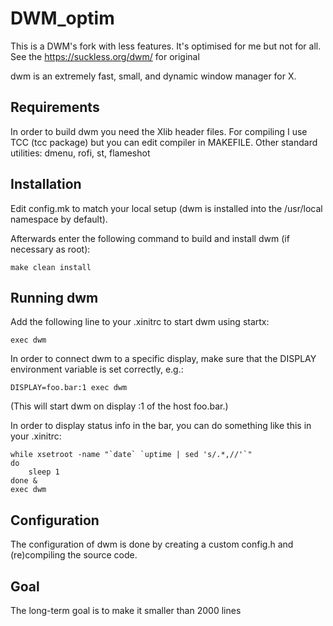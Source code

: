 # DWM_optim
This is a DWM's fork with less features. It's optimised for me but not for all. See the https://suckless.org/dwm/ for original

dwm is an extremely fast, small, and dynamic window manager for X.


Requirements
------------
In order to build dwm you need the Xlib header files.
For compiling I use TCC (tcc package) but you can edit compiler in MAKEFILE.
Other standard utilities: dmenu, rofi, st, flameshot


Installation
------------
Edit config.mk to match your local setup (dwm is installed into
the /usr/local namespace by default).

Afterwards enter the following command to build and install dwm (if
necessary as root):

    make clean install


Running dwm
-----------
Add the following line to your .xinitrc to start dwm using startx:

    exec dwm

In order to connect dwm to a specific display, make sure that
the DISPLAY environment variable is set correctly, e.g.:

    DISPLAY=foo.bar:1 exec dwm

(This will start dwm on display :1 of the host foo.bar.)

In order to display status info in the bar, you can do something
like this in your .xinitrc:

    while xsetroot -name "`date` `uptime | sed 's/.*,//'`"
    do
    	sleep 1
    done &
    exec dwm


Configuration
-------------
The configuration of dwm is done by creating a custom config.h
and (re)compiling the source code.


Goal
-------------
The long-term goal is to make it smaller than 2000 lines
